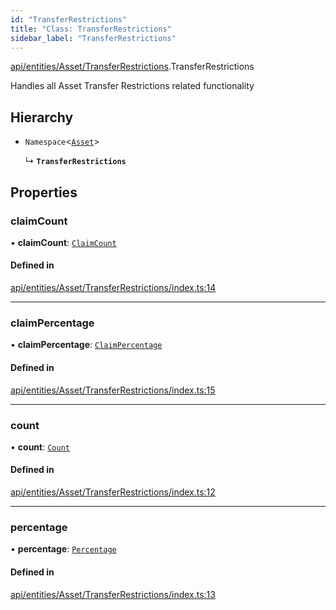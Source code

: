 ```yaml
---
id: "TransferRestrictions"
title: "Class: TransferRestrictions"
sidebar_label: "TransferRestrictions"
---
```


[api/entities/Asset/TransferRestrictions](../../../../../modules/API/Entities/Asset/TransferRestrictions/TransferRestrictions.md).TransferRestrictions

Handles all Asset Transfer Restrictions related functionality

## Hierarchy

- `Namespace`<[`Asset`](../Asset.md)\>

  ↳ **`TransferRestrictions`**

## Properties

### claimCount

• **claimCount**: [`ClaimCount`](ClaimCount/ClaimCount.md)

#### Defined in

[api/entities/Asset/TransferRestrictions/index.ts:14](https://github.com/PolymeshAssociation/polymesh-sdk/blob/31fdce23/src/api/entities/Asset/TransferRestrictions/index.ts#L14)

___

### claimPercentage

• **claimPercentage**: [`ClaimPercentage`](ClaimPercentage/ClaimPercentage.md)

#### Defined in

[api/entities/Asset/TransferRestrictions/index.ts:15](https://github.com/PolymeshAssociation/polymesh-sdk/blob/31fdce23/src/api/entities/Asset/TransferRestrictions/index.ts#L15)

___

### count

• **count**: [`Count`](Count/Count.md)

#### Defined in

[api/entities/Asset/TransferRestrictions/index.ts:12](https://github.com/PolymeshAssociation/polymesh-sdk/blob/31fdce23/src/api/entities/Asset/TransferRestrictions/index.ts#L12)

___

### percentage

• **percentage**: [`Percentage`](Percentage/Percentage.md)

#### Defined in

[api/entities/Asset/TransferRestrictions/index.ts:13](https://github.com/PolymeshAssociation/polymesh-sdk/blob/31fdce23/src/api/entities/Asset/TransferRestrictions/index.ts#L13)
